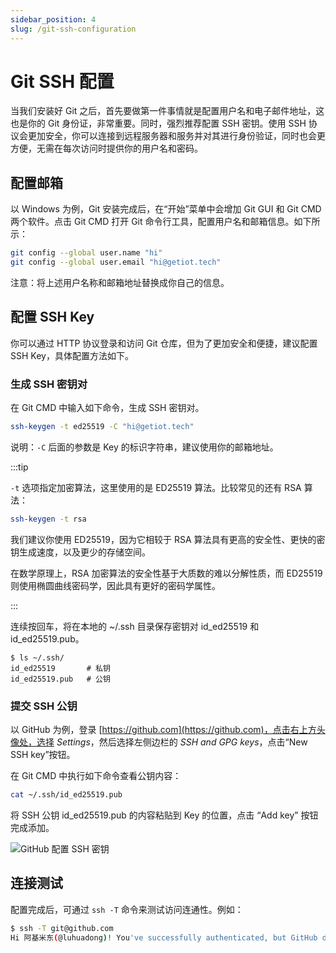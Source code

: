 ```yaml
---
sidebar_position: 4
slug: /git-ssh-configuration
---
```


# Git SSH 配置

当我们安装好 Git 之后，首先要做第一件事情就是配置用户名和电子邮件地址，这也是你的 Git 身份证，非常重要。同时，强烈推荐配置 SSH 密钥。使用 SSH 协议会更加安全，你可以连接到远程服务器和服务并对其进行身份验证，同时也会更方便，无需在每次访问时提供你的用户名和密码。



## 配置邮箱

以 Windows 为例，Git 安装完成后，在“开始”菜单中会增加 Git GUI 和 Git CMD 两个软件。点击 Git CMD 打开 Git 命令行工具，配置用户名和邮箱信息。如下所示：

```bash
git config --global user.name "hi"
git config --global user.email "hi@getiot.tech"
```

注意：将上述用户名称和邮箱地址替换成你自己的信息。



## 配置 SSH Key

你可以通过 HTTP 协议登录和访问 Git 仓库，但为了更加安全和便捷，建议配置 SSH Key，具体配置方法如下。



### 生成 SSH 密钥对

在 Git CMD 中输入如下命令，生成 SSH 密钥对。

```bash
ssh-keygen -t ed25519 -C "hi@getiot.tech"
```

说明：`-C` 后面的参数是 Key 的标识字符串，建议使用你的邮箱地址。

:::tip

`-t` 选项指定加密算法，这里使用的是 ED25519 算法。比较常见的还有 RSA 算法：

```bash
ssh-keygen -t rsa
```

我们建议你使用 ED25519，因为它相较于 RSA 算法具有更高的安全性、更快的密钥生成速度，以及更少的存储空间。

在数学原理上，RSA 加密算法的安全性基于大质数的难以分解性质，而 ED25519 则使用椭圆曲线密码学，因此具有更好的密码学属性。

:::

连续按回车，将在本地的 ~/.ssh 目录保存密钥对 id_ed25519 和 id_ed25519.pub。

```shell
$ ls ~/.ssh/
id_ed25519       # 私钥
id_ed25519.pub   # 公钥
```



### 提交 SSH 公钥

以 GitHub 为例，登录 [https://github.com](https://github.com)，点击右上方头像处，选择 *Settings*，然后选择左侧边栏的 *SSH and GPG keys*，点击“New SSH key”按钮。

在 Git CMD 中执行如下命令查看公钥内容：

```bash
cat ~/.ssh/id_ed25519.pub
```

将 SSH 公钥 id_ed25519.pub 的内容粘贴到 Key 的位置，点击 “Add key” 按钮完成添加。

![GitHub 配置 SSH 密钥](https://static.getiot.tech/github-add-sshkey-01.png#center)



## 连接测试

配置完成后，可通过 `ssh -T` 命令来测试访问连通性。例如：

```bash
$ ssh -T git@github.com
Hi 阿基米东(@luhuadong)! You've successfully authenticated, but GitHub does not provide shell access.
```

